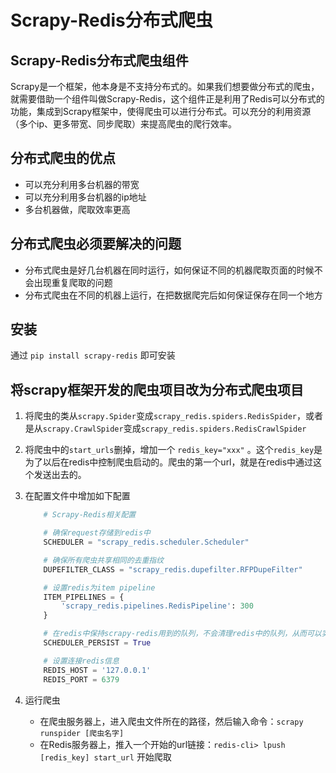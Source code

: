 # Scrapy-Redis分布式爬虫

## Scrapy-Redis分布式爬虫组件

Scrapy是一个框架，他本身是不支持分布式的。如果我们想要做分布式的爬虫，就需要借助一个组件叫做Scrapy-Redis，这个组件正是利用了Redis可以分布式的功能，集成到Scrapy框架中，使得爬虫可以进行分布式。可以充分的利用资源（多个ip、更多带宽、同步爬取）来提高爬虫的爬行效率。

## 分布式爬虫的优点

- 可以充分利用多台机器的带宽
- 可以充分利用多台机器的ip地址
- 多台机器做，爬取效率更高

## 分布式爬虫必须要解决的问题

- 分布式爬虫是好几台机器在同时运行，如何保证不同的机器爬取页面的时候不会出现重复爬取的问题
- 分布式爬虫在不同的机器上运行，在把数据爬完后如何保证保存在同一个地方

## 安装

通过 ```pip install scrapy-redis``` 即可安装

## 将scrapy框架开发的爬虫项目改为分布式爬虫项目

1. 将爬虫的类从```scrapy.Spider```变成```scrapy_redis.spiders.RedisSpider```，或者是从```scrapy.CrawlSpider```变成```scrapy_redis.spiders.RedisCrawlSpider```

2. 将爬虫中的```start_urls```删掉，增加一个 ```redis_key="xxx"``` 。这个```redis_key```是为了以后在redis中控制爬虫启动的。爬虫的第一个url，就是在redis中通过这个发送出去的。

3. 在配置文件中增加如下配置

    ```python
        # Scrapy-Redis相关配置

        # 确保request存储到redis中
        SCHEDULER = "scrapy_redis.scheduler.Scheduler"

        # 确保所有爬虫共享相同的去重指纹
        DUPEFILTER_CLASS = "scrapy_redis.dupefilter.RFPDupeFilter"

        # 设置redis为item pipeline
        ITEM_PIPELINES = {
            'scrapy_redis.pipelines.RedisPipeline': 300
        }

        # 在redis中保持scrapy-redis用到的队列，不会清理redis中的队列，从而可以实现暂停和恢复的功能
        SCHEDULER_PERSIST = True

        # 设置连接redis信息
        REDIS_HOST = '127.0.0.1'
        REDIS_PORT = 6379
    ```

4. 运行爬虫
    - 在爬虫服务器上，进入爬虫文件所在的路径，然后输入命令：```scrapy runspider [爬虫名字]```
    - 在Redis服务器上，推入一个开始的url链接：```redis-cli> lpush [redis_key] start_url``` 开始爬取
